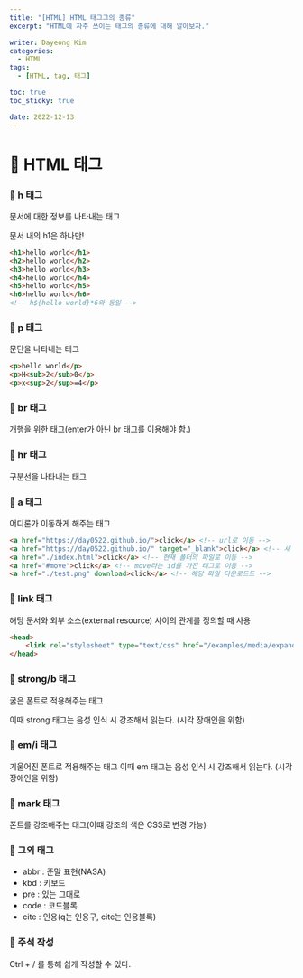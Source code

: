 ```yaml
---
title: "[HTML] HTML 태그그의 종류"
excerpt: "HTML에 자주 쓰이는 태그의 종류에 대해 알아보자."

writer: Dayeong Kim
categories:
  - HTML
tags:
  - [HTML, tag, 태그]

toc: true
toc_sticky: true

date: 2022-12-13
---
```

# 📂 HTML 태그
### 📌 h 태그
문서에 대한 정보를 나타내는 태그

문서 내의 h1은 하나만!
```html
<h1>hello world</h1>
<h2>hello world</h2>
<h3>hello world</h3>
<h4>hello world</h4>
<h5>hello world</h5>
<h6>hello world</h6>
<!-- h${hello world}*6와 동일 -->
```
### 📌 p 태그
문단을 나타내는 태그
```html
<p>hello world</p>
<p>H<sub>2</sub>0</p>
<p>x<sup>2</sup>=4</p>
```

### 📌 br 태그
개행을 위한 태그(enter가 아닌 br 태그를 이용해야 함.)
 
### 📌 hr 태그
구분선을 나타내는 태그

### 📌 a 태그
어디론가 이동하게 해주는 태그
```html
<a href="https://day0522.github.io/">click</a> <!-- url로 이동 -->
<a href="https://day0522.github.io/" target="_blank">click</a> <!-- 새 창에서 url로 이동 -->
<a href="./index.html">click</a> <!-- 현재 폴더의 파일로 이동 -->
<a href="#move">click</a> <!-- move라는 id를 가진 태그로 이동 -->
<a href="./test.png" download>click</a> <!-- 해당 파일 다운로드드 -->
```
### 📌 link 태그
해당 문서와 외부 소스(external resource) 사이의 관계를 정의할 때 사용
```html
<head>
    <link rel="stylesheet" type="text/css" href="/examples/media/expand_style.css">
</head>
```

### 📌 strong/b 태그
굵은 폰트로 적용해주는 태그

이때 strong 태그는 음성 인식 시 강조해서 읽는다. (시각 장애인을 위함)

### 📌 em/i 태그
기울어진 폰트로 적용해주는 태그
이때 em 태그는 음성 인식 시 강조해서 읽는다. (시각 장애인을 위함)

### 📌 mark 태그
폰트를 강조해주는 태그(이떄 강조의 색은 CSS로 변경 가능)

### 📌 그외 태그
- abbr : 준말 표현(NASA)
- kbd : 키보드
- pre : 있는 그대로
- code : 코드블록
- cite : 인용(q는 인용구, cite는 인용블록)

### 📌 주석 작성
Ctrl + / 를 통해 쉽게 작성할 수 있다.